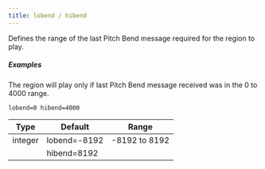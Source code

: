```yaml
---
title: lobend / hibend
---
```

Defines the range of the last Pitch Bend message required for the region to play.

##### Examples

The region will play only if last Pitch Bend message received was in the
0 to 4000 range.

```
lobend=0 hibend=4000
```

| Type    | Default      | Range         |
| ---     | ---          | ---           |
| integer | lobend=-8192 | -8192 to 8192 |
|         | hibend=8192  |               |
